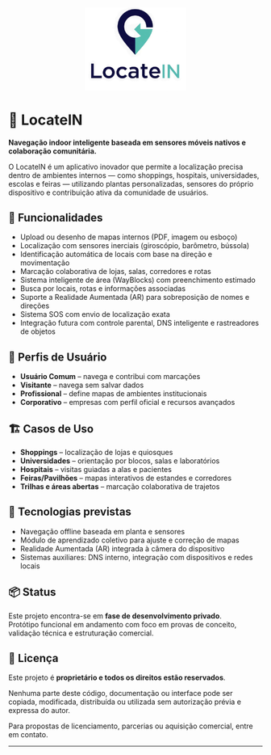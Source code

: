 <p align="center">
  <img src="Screenshot_2025-07-04-16-10-52-895_com.google.android.apps.docs.png" alt="Logo do LocateIN" width="200"/>
</p>

# 📍 LocateIN

**Navegação indoor inteligente baseada em sensores móveis nativos e colaboração comunitária.**

O LocateIN é um aplicativo inovador que permite a localização precisa dentro de ambientes internos — como shoppings, hospitais, universidades, escolas e feiras — utilizando plantas personalizadas, sensores do próprio dispositivo e contribuição ativa da comunidade de usuários.

## 🚀 Funcionalidades

- Upload ou desenho de mapas internos (PDF, imagem ou esboço)
- Localização com sensores inerciais (giroscópio, barômetro, bússola)
- Identificação automática de locais com base na direção e movimentação
- Marcação colaborativa de lojas, salas, corredores e rotas
- Sistema inteligente de área (WayBlocks) com preenchimento estimado
- Busca por locais, rotas e informações associadas
- Suporte a Realidade Aumentada (AR) para sobreposição de nomes e direções
- Sistema SOS com envio de localização exata
- Integração futura com controle parental, DNS inteligente e rastreadores de objetos

## 👤 Perfis de Usuário

- **Usuário Comum** – navega e contribui com marcações
- **Visitante** – navega sem salvar dados
- **Profissional** – define mapas de ambientes institucionais
- **Corporativo** – empresas com perfil oficial e recursos avançados

## 🏗️ Casos de Uso

- **Shoppings** – localização de lojas e quiosques
- **Universidades** – orientação por blocos, salas e laboratórios
- **Hospitais** – visitas guiadas a alas e pacientes
- **Feiras/Pavilhões** – mapas interativos de estandes e corredores
- **Trilhas e áreas abertas** – marcação colaborativa de trajetos

## 🧠 Tecnologias previstas

- Navegação offline baseada em planta e sensores
- Módulo de aprendizado coletivo para ajuste e correção de mapas
- Realidade Aumentada (AR) integrada à câmera do dispositivo
- Sistemas auxiliares: DNS interno, integração com dispositivos e redes locais

## 📦 Status

Este projeto encontra-se em **fase de desenvolvimento privado**.  
Protótipo funcional em andamento com foco em provas de conceito, validação técnica e estruturação comercial.

## 📄 Licença

Este projeto é **proprietário e todos os direitos estão reservados**.

Nenhuma parte deste código, documentação ou interface pode ser copiada, modificada, distribuída ou utilizada sem autorização prévia e expressa do autor.

Para propostas de licenciamento, parcerias ou aquisição comercial, entre em contato.

---
